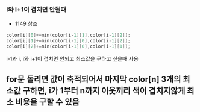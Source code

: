 ### i와 i+1이 겹치면 안될때  

- 1149 참조  

```c++
color[i][0]+=min(color[i-1][1],color[i-1][2]);
color[i][1]+=min(color[i-1][0],color[i-1][2]);
color[i][2]+=min(color[i-1][0],color[i-1][1]);
```  

i-1과 i, i와 i+1이 겹치면 안되고 최소값을 구하고 싶을때 사용  

for문 돌리면 값이 축적되어서 마지막 color[n] 3개의 최소값 구하면,
i가 1부터 n까지 이웃끼리 색이 겹치지않게 최소 비용을 구할 수 있음  
---